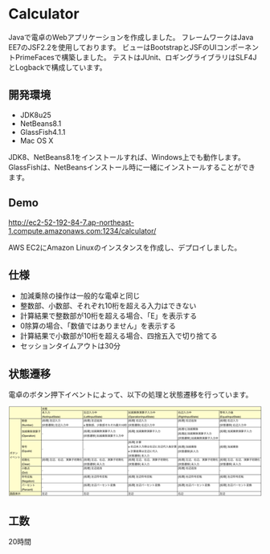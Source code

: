 # Calculator
Javaで電卓のWebアプリケーションを作成しました。
フレームワークはJava EE7のJSF2.2を使用しております。
ビューはBootstrapとJSFのUIコンポーネントPrimeFacesで構築しました。
テストはJUnit、ロギングライブラリはSLF4JとLogbackで構成しています。

## 開発環境

* JDK8u25
* NetBeans8.1
* GlassFish4.1.1
* Mac OS X

JDK8、NetBeans8.1をインストールすれば、Windows上でも動作します。
GlassFishは、NetBeansインストール時に一緒にインストールすることができます。

## Demo

http://ec2-52-192-84-7.ap-northeast-1.compute.amazonaws.com:1234/calculator/

AWS EC2にAmazon Linuxのインスタンスを作成し、デプロイしました。

## 仕様

* 加減乗除の操作は一般的な電卓と同じ
* 整数部、小数部、それぞれ10桁を超える入力はできない
* 計算結果で整数部が10桁を超える場合、「E」を表示する
* 0除算の場合、「数値ではありません」を表示する
* 計算結果で小数部が10桁を超える場合、四捨五入で切り捨てる
* セッションタイムアウトは30分

## 状態遷移

電卓のボタン押下イベントによって、以下の処理と状態遷移を行っています。

![状態遷移](https://raw.githubusercontent.com/TamotsuWatanabe/Calculator/master/state.png)

## 工数

20時間


